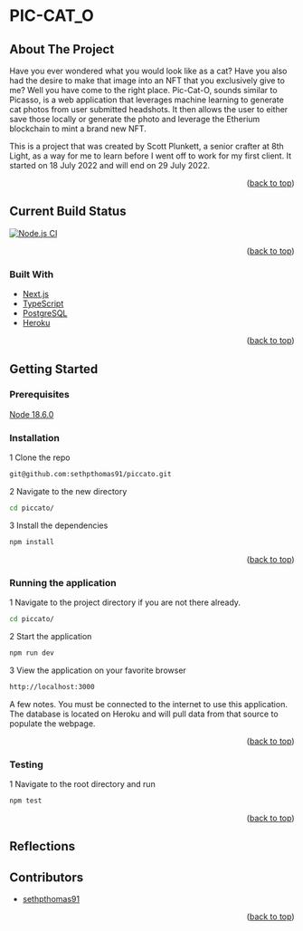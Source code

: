 # PIC-CAT_O

<!-- ABOUT THE PROJECT -->
## About The Project

Have you ever wondered what you would look like as a cat? Have you also had the desire to make that image into an NFT that you exclusively give to me? Well you have come to the right place. Pic-Cat-O, sounds similar to Picasso, is a web application that leverages machine learning to generate cat photos from user submitted headshots. It then allows the user to either save those locally or generate the photo and leverage the Etherium blockchain to mint a brand new NFT.

This is a project that was created by Scott Plunkett, a senior crafter at 8th Light, as a way for me to learn before I went off to work for my first client. It started on 18 July 2022 and will end on 29 July 2022.

<p align="right">(<a href="#top">back to top</a>)</p>

<!-- BUILD STATUS -->
## Current Build Status

[![Node.js CI](https://github.com/sethpthomas91/piccato/actions/workflows/tests.yml/badge.svg)](https://github.com/sethpthomas91/piccato/actions/workflows/tests.yml)

<p align="right">(<a href="#top">back to top</a>)</p>


<!-- Built With -->
### Built With

* [Next.js](https://nextjs.org/)
* [TypeScript](https://www.typescriptlang.org/)
* [PostgreSQL](https://www.postgresql.org/)
* [Heroku](https://id.heroku.com/)

<p align="right">(<a href="#top">back to top</a>)</p>



<!-- GETTING STARTED -->
## Getting Started


### Prerequisites

[Node 18.6.0](https://nodejs.org/en/download/current/)

### Installation

1 Clone the repo
   ```sh
git@github.com:sethpthomas91/piccato.git
   ```

2 Navigate to the new directory
   ```sh
cd piccato/
   ```

3 Install the dependencies
   ```sh
npm install
   ```

<p align="right">(<a href="#top">back to top</a>)</p>

### Running the application

1 Navigate to the project directory if you are not there already.
   ```sh
cd piccato/
   ```

2 Start the application
   ```sh
npm run dev
   ```

3 View the application on your favorite browser
```sh
http://localhost:3000
   ```

A few notes. You must be connected to the internet to use this application. The database is located on Heroku and will pull data from that source to populate the webpage.


<p align="right">(<a href="#top">back to top</a>)</p>

### Testing

1 Navigate to the root directory and run
   ```sh
npm test
   ```
<p align="right">(<a href="#top">back to top</a>)</p>

## Reflections


<!-- ACKNOWLEDGMENTS -->
## Contributors

* [sethpthomas91](https://github.com/sethpthomas91)

<p align="right">(<a href="#top">back to top</a>)</p>
